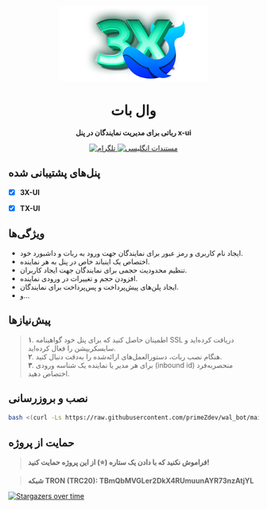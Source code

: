 <p align="center">
  <img width="300px" src="./media/wal_bot.png" alt="Wal Bot">
  <h1 align="center">وال بات</h1>
  <p align="center"><b>رباتی برای مدیریت نمایندگان در پنل x-ui</b></p>
</p>

<p align="center">
  <a href="https://t.me/primez_dev">
    <img src="https://img.shields.io/badge/Telegram-Join-blue?style=flat-square&logo=telegram" alt="تلگرام">
  </a>
  <a href="README.md">
    <img src="https://img.shields.io/badge/Documentation-English-green?style=flat-square&logo=readthedocs" alt="مستندات انگلیسی">
  </a>
</p>

## **پنل‌های پشتیبانی شده**  
- [x] **3X-UI**  
- [x] **TX-UI**  


##  **ویژگی‌ها**
- ایجاد نام کاربری و رمز عبور برای نمایندگان جهت ورود به ربات و داشبورد خود.
- اختصاص یک اینباند خاص در پنل به هر نماینده.
- تنظیم محدودیت حجمی برای نمایندگان جهت ایجاد کاربران.
- افزودن حجم و تغییرات در ورودی نماینده.
- ایجاد پلن‌های پیش‌پرداخت و پس‌پرداخت برای نمایندگان.
- و...


##  **پیش‌نیازها**
> **۱**. اطمینان حاصل کنید که برای پنل خود گواهینامه SSL دریافت کرده‌اید و سابسکریپشن را فعال کرده‌اید.<br>
**۲**. هنگام نصب ربات، دستورالعمل‌های ارائه‌شده را به‌دقت دنبال کنید.<br>
**۳**. برای هر مدیر یا نماینده یک شناسه ورودی (inbound id) منحصر‌به‌فرد اختصاص دهید.


##  **نصب و بروزرسانی**
```bash
bash <(curl -Ls https://raw.githubusercontent.com/primeZdev/wal_bot/main/install.sh)
```

## **حمایت از پروژه**
> **فراموش نکنید که با دادن یک ستاره (⭐) از این پروژه حمایت کنید!** <br>

> **شبکه TRON (TRC20): TBmQbMVGLer2DkX4RUmuunAYR73nzAtjYL**


[![Stargazers over time](https://starchart.cc/primeZdev/wal_bot.svg?variant=adaptive)](https://starchart.cc/primeZdev/wal_bot)
